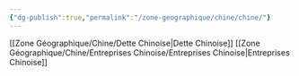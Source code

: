```yaml
---
{"dg-publish":true,"permalink":"/zone-geographique/chine/chine/"}
---
```


[[Zone Géographique/Chine/Dette Chinoise\|Dette Chinoise]]
[[Zone Géographique/Chine/Entreprises Chinoise/Entreprises Chinoise\|Entreprises Chinoise]]